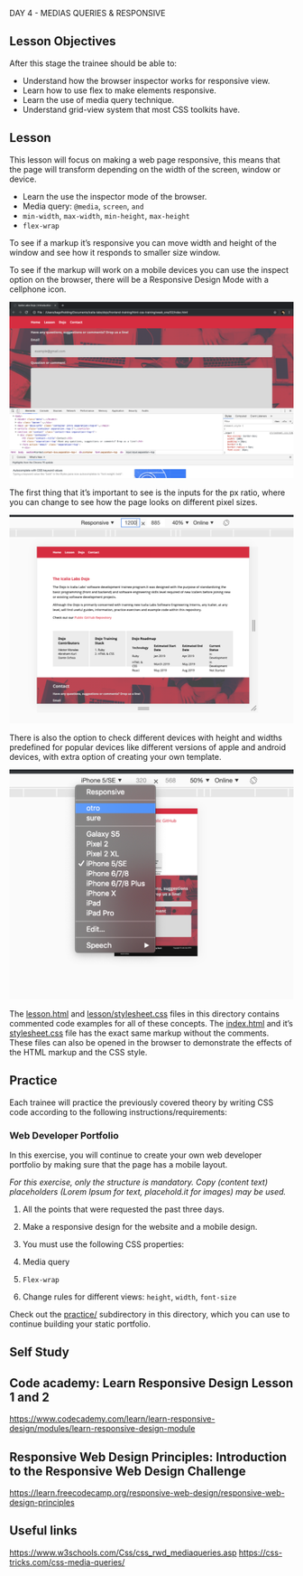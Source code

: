 DAY 4 - MEDIAS QUERIES & RESPONSIVE

## Lesson Objectives

After this stage the trainee should be able to:

+ Understand how the browser inspector works for responsive view.
+ Learn how to use flex to make elements responsive.
+ Learn the use of media query technique.
+ Understand grid-view system that most CSS toolkits have.

 ## Lesson

This lesson will focus on making a web page responsive, this means that the page will transform depending on the width of the screen, window or device.

+ Learn the use the inspector mode of the browser.
+ Media query: `@media`, `screen`, `and`
+ `min-width`, `max-width`, `min-height`, `max-height`
+ `flex-wrap`

To see if a markup it’s responsive you can move width and height of the window and see how it responds to smaller size window.

To see if the markup will work on a mobile devices you can use the inspect option on the browser, there will be a Responsive Design Mode with a cellphone icon.

![inspector](assets/images/inspector.png)

The first thing that it’s important to see is the inputs for the px ratio, where you can change to see how the page looks on different pixel sizes.

![responsive view](assets/images/responsive-view.png)

There is also the option to check different devices with height and widths predefined for popular devices like different versions of apple and android devices, with extra option of creating your own template.

![responsive mobile](assets/images/mobile-view.png)

The [lesson.html](lesson/lesson.html) and [lesson/stylesheet.css](lesson/assets/stylesheet.css) files in this directory contains commented code examples for all of these concepts. The [index.html](index.html) and it’s [stylesheet.css](assets/stylesheet.css) file has the exact same markup without the comments. These files can also be opened in the browser to demonstrate the effects of the HTML markup and the CSS style.

## Practice

Each trainee will practice the previously covered theory by writing CSS code according to the following instructions/requirements:


### Web Developer Portfolio

In this exercise, you will continue to create your own web developer portfolio by making sure that the page has a mobile layout.

*For this exercise, only the structure is mandatory. Copy (content text) placeholders (Lorem Ipsum for text, placehold.it for images) may be used.*

1. All the points that were requested the past three days.

2. Make a responsive design for the website and a mobile design.

3. You must use the following CSS properties:
  1. Media query
  2. `Flex-wrap`
  3. Change rules for different views: `height`, `width`, `font-size`

Check out the [practice/](practice/) subdirectory in this directory, which you can use to continue building your static portfolio.

## Self Study

## Code academy: Learn Responsive Design Lesson 1 and 2
https://www.codecademy.com/learn/learn-responsive-design/modules/learn-responsive-design-module

## Responsive Web Design Principles: Introduction to the Responsive Web Design Challenge
https://learn.freecodecamp.org/responsive-web-design/responsive-web-design-principles

## Useful links

https://www.w3schools.com/Css/css_rwd_mediaqueries.asp
https://css-tricks.com/css-media-queries/